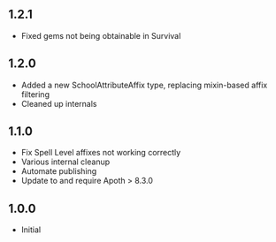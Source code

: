 ## 1.2.1
- Fixed gems not being obtainable in Survival

## 1.2.0
- Added a new SchoolAttributeAffix type, replacing mixin-based affix filtering
- Cleaned up internals

## 1.1.0
- Fix Spell Level affixes not working correctly
- Various internal cleanup
- Automate publishing
- Update to and require Apoth > 8.3.0

## 1.0.0
- Initial